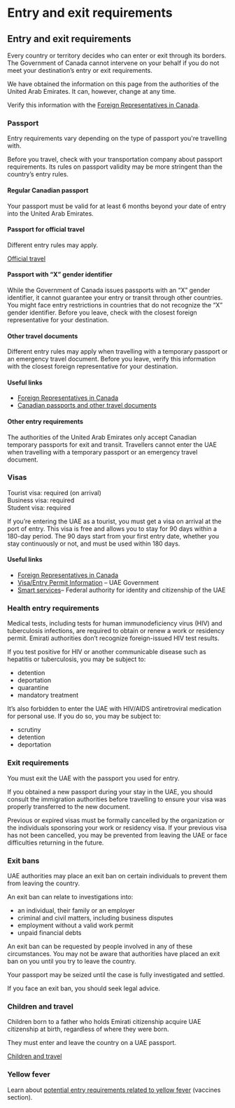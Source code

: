 # Entry and exit requirements

## Entry and exit requirements

Every country or territory decides who can enter or exit through its borders. The Government of Canada cannot intervene on your behalf if you do not meet your destination’s entry or exit requirements.

We have obtained the information on this page from the authorities of the United Arab Emirates. It can, however, change at any time.

Verify this information with the [Foreign Representatives in Canada](https://www.international.gc.ca/protocol-protocole/reps.aspx?lang=eng).

### Passport

Entry requirements vary depending on the type of passport you're travelling with.

Before you travel, check with your transportation company about passport requirements. Its rules on passport validity may be more stringent than the country’s entry rules.

#### Regular Canadian passport

Your passport must be valid for at least 6 months beyond your date of entry into the United Arab Emirates.

#### Passport for official travel

Different entry rules may apply.

[Official travel](https://www.canada.ca/en/immigration-refugees-citizenship/services/canadian-passports/official-travel.html)

#### Passport with “X” gender identifier

While the Government of Canada issues passports with an “X” gender identifier, it cannot guarantee your entry or transit through other countries. You might face entry restrictions in countries that do not recognize the “X” gender identifier. Before you leave, check with the closest foreign representative for your destination.

#### Other travel documents

Different entry rules may apply when travelling with a temporary passport or an emergency travel document. Before you leave, verify this information with the closest foreign representative for your destination.

#### Useful links

* [Foreign Representatives in Canada](https://www.international.gc.ca/protocol-protocole/reps.aspx?lang=eng)
* [Canadian passports and other travel documents](http://www.canada.ca/passport)

#### Other entry requirements

The authorities of the United Arab Emirates only accept Canadian temporary passports for exit and transit. Travellers cannot enter the UAE when travelling with a temporary passport or an emergency travel document.

### Visas

Tourist visa: required (on arrival)  
 Business visa: required  
 Student visa: required

If you’re entering the UAE as a tourist, you must get a visa on arrival at the port of entry. This visa is free and allows you to stay for 90 days within a 180-day period. The 90 days start from your first entry date, whether you stay continuously or not, and must be used within 180 days.

#### Useful links

* [Foreign Representatives in Canada](https://www.international.gc.ca/protocol-protocole/reps.aspx?lang=eng)
* [Visa/Entry Permit Information](https://u.ae/en/information-and-services/visa-and-emirates-id/do-you-need-an-entry-permit-or-a-visa-to-enter-the-uae) – UAE Government
* [Smart services](https://smartservices.ica.gov.ae/echannels/web/client/default.html#/login)– Federal authority for identity and citizenship of the UAE

### Health entry requirements

Medical tests, including tests for human immunodeficiency virus (HIV) and tuberculosis infections, are required to obtain or renew a work or residency permit. Emirati authorities don’t recognize foreign-issued HIV test results.

If you test positive for HIV or another communicable disease such as hepatitis or tuberculosis, you may be subject to:

* detention
* deportation
* quarantine
* mandatory treatment

It’s also forbidden to enter the UAE with HIV/AIDS antiretroviral medication for personal use. If you do so, you may be subject to:

* scrutiny
* detention
* deportation

### Exit requirements

You must exit the UAE with the passport you used for entry.

If you obtained a new passport during your stay in the UAE, you should consult the immigration authorities before travelling to ensure your visa was properly transferred to the new document.

Previous or expired visas must be formally cancelled by the organization or the individuals sponsoring your work or residency visa. If your previous visa has not been cancelled, you may be prevented from leaving the UAE or face difficulties returning in the future.

### Exit bans

UAE authorities may place an exit ban on certain individuals to prevent them from leaving the country.

An exit ban can relate to investigations into:

* an individual, their family or an employer
* criminal and civil matters, including business disputes
* employment without a valid work permit
* unpaid financial debts

An exit ban can be requested by people involved in any of these circumstances. You may not be aware that authorities have placed an exit ban on you until you try to leave the country.

Your passport may be seized until the case is fully investigated and settled.

If you face an exit ban, you should seek legal advice.

### Children and travel

Children born to a father who holds Emirati citizenship acquire UAE citizenship at birth, regardless of where they were born.

They must enter and leave the country on a UAE passport.

[Children and travel](http://travel.gc.ca/travelling/children)

### Yellow fever

Learn about [potential entry requirements related to yellow fever](#health) (vaccines section).

####